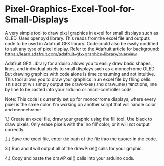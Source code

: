 # Pixel-Graphics-Excel-Tool-for-Small-Displays
A very simple tool to draw pixel graphics in excel for small displays such as OLED. Uses openpyxl library. This reads from the excel file and outputs code to be used in Adafruit GFX library. Code could also be easily modified to suit any type of pixel display. Refer to the Adafruit article for background: https://learn.adafruit.com/adafruit-gfx-graphics-library/overview 

Adafruit GFX Library for arduino allows you to easily draw basic shapes, lines, and individual pixels to small displays such as a monochrome OLED. But drawing graphics with code alone is time consuming and not intuitive. This tool allows you to draw your graphics in an excel file by filling cells. This script will simply output the drawPixel() and drawLine() functions, line by line to be pasted into your arduino or micro-controller code. 

Note: This code is currently set up for monochrome displays, where every pixel is the same color. I'm working on another script that will handle color and monochrome. 

1.) Create an excel file, draw your graphic using the fill tool. Use black to draw pixels. Only erase pixels with the 'no fill' color, or it will not output correctly. 

2.) Save the excel file, enter the path of the file into the quotes in the code. 

3.) Run and it will output all of the drawPixel() calls for your graphic. 

4.) Copy and paste the drawPixel() calls into your arduino code. 

